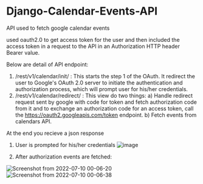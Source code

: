 # Django-Calendar-Events-API
API used to fetch google calendar events

used oauth2.0 to get access token for the user and then included the access token in a request to the API in an Authorization HTTP header Bearer value.

Below are detail of API endpoint:

1) /rest/v1/calendar/init/   :
    This starts the step 1 of the OAuth. It redirect the user to Google's OAuth 2.0 server to initiate the authentication and authorization process, which will prompt user for his/her credentials.
2) /rest/v1/calendar/redirect/    :
  This view do two things:
  a) Handle redirect request sent by google with code for token and fetch authorization code from it and to exchange an authorization code for an access        token, call the https://oauth2.googleapis.com/token endpoint.
  b) Fetch events from calendars API.
  
  At the end you recieve a json response
  
  
1) User is prompted for his/her credentials
  ![image](https://user-images.githubusercontent.com/79694635/178118959-b9bd514b-ea46-414e-87a5-7f504dd04bee.png)

2) After authorization events are fetched:

![Screenshot from 2022-07-10 00-06-20](https://user-images.githubusercontent.com/79694635/178118772-7630c8ce-536c-4a80-a8d2-b2cbc9352a20.png)
![Screenshot from 2022-07-10 00-06-38](https://user-images.githubusercontent.com/79694635/178118779-86812049-7c47-4536-b9ae-9d2b433afd75.png)
